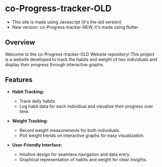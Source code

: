 # co-Progress-tracker-OLD 

- This site is made using Javascript (it's the old version)
- New version: co-Progress-tracker-NEW, it's made using flutter 

## Overview

Welcome to the co-Progress-tracker-OLD Website repository! This project is a website developed to track the habits and weight of two individuals and display their progress through interactive graphs.

## Features

- **Habit Tracking:**
  - Track daily habits
  - Log habit data for each individual and visualize their progress over time.

- **Weight Tracking:**
  - Record weight measurements for both individuals.
  - Plot weight trends on interactive graphs for easy visualization.

- **User-Friendly Interface:**
  - Intuitive design for seamless navigation and data entry.
  - Graphical representation of habits and weight for clear insights.
